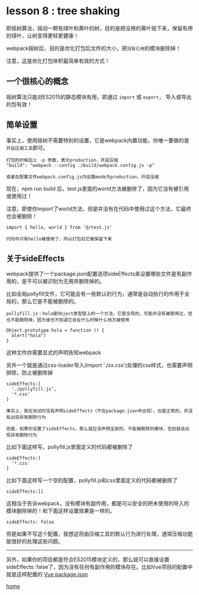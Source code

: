 # lesson 8 : tree shaking

即摇树算法，摇动一颗有绿叶和黄叶的树，目的是把没用的黄叶摇下来，保留有用的绿叶，让树变得更轻更健康！

webpack摇树后，目的是优化打包后文件的大小，把`没有引用`的模块删除掉！

注意，这是优化打包体积最简单有效的方式！

## 一个很核心的概念

摇树算法只能对ES2015的静态模块有用，即通过 `import` 或 `export`， 导入或导出的包有效！

## 简单设置

事实上，使用摇树不需要特别的设置，它是webpack内置功能，你唯一要做的是`开启压缩工具`即可。

```
打包的时候加上 -p 参数，表示production，开启压缩
"build": "webpack --config ./build/webpack.config.js -p"
```
```
或者在配置文件webpack.config.js内设置mode为production，开启压缩
```

现在，npm run build 后，test.js里面的world方法被删除了，因为它没有被引用或使用过！

注意，即使你import了world方法，但是并没有在代码中使用过这个方法，它最终也会被删除！
```
import { hello, world } from '@/test.js'

代码中只有hello被使用了，所以打包后它被保留下来
```

## 关于sideEffects

webpack提供了一个package.json配置选项sideEffects来设置哪些文件是有副作用的，是不可以被识别为无用并删除掉的。

比如全局pollyfill文件，它可能会有一些默认的行为，通常是自动执行的作用于全局的，那么它是不能被删除的。

```
pollyfill.js：hola是Object原型链上的一个方法，它是全局的，可能并没有被使用过，但也不能删除掉，因为谁也不知道它会在什么时候什么地方被使用

Object.prototype.hola = function () {
  alert("hola")
}
```

这种文件你需要显式的声明告知webpack

另外一个就是通过css-loader导入(import './xx.css')处理的css样式，也需要声明排除，防止被删除掉

```
sideEffects:[
  './pollyfill.js',
  '*.css'
]
```

`事实上，我在测试时没有声明sideEffects（不在package.json中出现），也是正常的，并没有出现异常删除行为`

`但是，如果你设置了sideEffects，那么就应该声明全部的、不能被删除的模块，否则就会出现异常删除行为`

比如下面这样写，pollyfill.js里面定义的代码都被删除了

```
sideEffects:[
  '*.css'
]
```

比如下面这样写一个空的配置，pollyfill.js和css里面定义的代码都被删除了

```
sideEffects:[]
```
这相当于告诉webpack，没有模块有副作用，都是可以安全的把未使用的导入的模块删除掉的！和下面这样设置效果是一样的。

```
sideEffects: false
```

但是如果不写这个配置，我想这将由压缩工具的默认行为进行处理，通常压缩功能能很好的处理这些问题。

---

另外，如果你的项目都是符合ES2015模块定义的，那么就可以直接设置sideEffects: false了，因为没有任何有副作用的模块存在。比如Vue项目的配置中就是这样配置的 [Vue package.json](https://github.com/vuejs/vue/blob/dev/package.json#L15)

[home](https://github.com/biggerV/webpack4-lesson)
